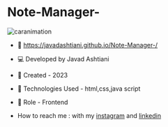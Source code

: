 # Note-Manager-
![caranimation](https://github.com/javadashtiani/animationcar/assets/134012615/b6b9df0e-2f11-4e39-902f-b605dbfade3f)
- 🔗 https://javadashtiani.github.io/Note-Manager-/
- 💻 Developed by Javad Ashtiani
- 📆 Created - 2023
- 🔧 Technologies Used - html,css,java script
- 🧑‍ Role - Frontend

- How to reach me : with my [instagram](https://www.instagram.com/javadashtiani_web/) and [linkedin](https://www.linkedin.com/in/javadashtiani/)
